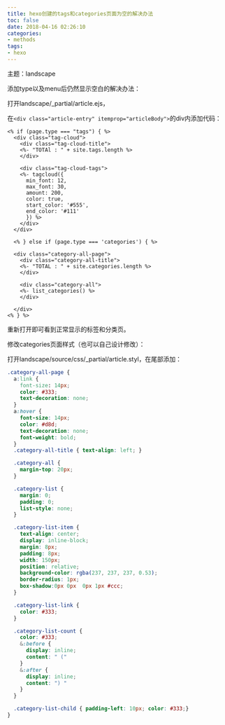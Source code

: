 ```yaml
---
title: hexo创建的tags和categories页面为空的解决办法
toc: false
date: 2018-04-16 02:26:10
categories:
- methods
tags:
- hexo
---
```


主题：landscape

添加type以及menu后仍然显示空白的解决办法：

打开landscape/_partial/article.ejs，

在`<div class="article-entry" itemprop="articleBody">`的div内添加代码：

<!-- more -->

```ejs
<% if (page.type === "tags") { %>
  <div class="tag-cloud">
    <div class="tag-cloud-title">
    <%- "TOTAl : " + site.tags.length %>
    </div>

    <div class="tag-cloud-tags">
    <%- tagcloud({
      min_font: 12,
      max_font: 30,
      amount: 200,
      color: true,
      start_color: '#555',
      end_color: '#111'
      }) %>
    </div>
  </div>

  <% } else if (page.type === 'categories') { %>

  <div class="category-all-page">
    <div class="category-all-title">
    <%- "TOTAL : " + site.categories.length %>
    </div>

    <div class="category-all">
    <%- list_categories() %>
    </div>

  </div>
<% } %>
```

重新打开即可看到正常显示的标签和分类页。



修改categories页面样式（也可以自己设计修改）：

打开landscape/source/css/_partial/article.styl，在尾部添加：

```css
.category-all-page {
  a:link {
    font-size: 14px;
    color: #333;
    text-decoration: none;
  }
  a:hover {
    font-size: 14px;
    color: #d8d;
    text-decoration: none;
    font-weight: bold;
  }
  .category-all-title { text-align: left; }

  .category-all { 
    margin-top: 20px; 
  }

  .category-list {
    margin: 0;
    padding: 0;
    list-style: none;
  }

  .category-list-item { 
    text-align: center;
    display: inline-block;
    margin: 8px; 
    padding: 8px;
    width: 150px;
    position: relative;
    background-color: rgba(237, 237, 237, 0.53);
    border-radius: 1px;
    box-shadow:0px 0px  0px 1px #ccc;
  }

  .category-list-link {
  	color: #333;
  }

  .category-list-count {
    color: #333;
    &:before {
      display: inline;
      content: " ("
    }
    &:after {
      display: inline;
      content: ") "
    }
  }

  .category-list-child { padding-left: 10px; color: #333;}
}


```

